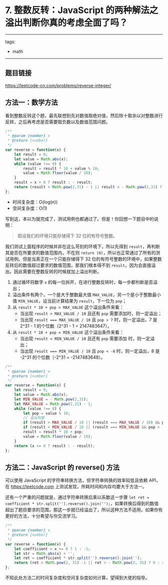 # 7. 整数反转：JavaScript 的两种解法之溢出判断你真的考虑全面了吗？

---
tags: 
  - math
---

## 题目链接

https://leetcode-cn.com/problems/reverse-integer/


## 方法一：数学方法

看到整数反转这个题，最先联想到先对数值取绝对值，然后除十取余以对整数进行反转，之后再考虑是否需要取负数以及数值范围问题。

```js
/**
 * @param {number} x
 * @return {number}
 */
var reverse = function(x) {
    let result = 0;
    let value = Math.abs(x);
    while (value !== 0) {
        result = result * 10 + value % 10;
        value = Math.floor(value / 10);
    }
    result = x > 0 ? result : - result;
    return (result > Math.pow(2,31) - 1 || result < - Math.pow(2,31) ? 0 : result);
};
```

- 时间复杂度：O(log(n))
- 空间复杂度：O(1)

写到这，本以为就完成了，测试用例也都通过了。但是！你回想一下题目中的说明：

> 假设我们的环境只能存储得下 32 位的有符号整数。

我们测试上面程序的时候并非在这么苛刻的环境下，所以先得到 `result`，再判断其是否在所要求的数值范围内，不在则 `return (0)`，所以也正常通过了所有的测试用例。但是当真正在一个只能存储得下 32 位的有符号整数的环境中，如果整数反转后的数值超过要求的数值范围，那我们根本得不到 `result`，因为会直接溢出。因此需要在整数反转的时候就加上溢出判断。

1. 通过循环将数字 `x` 的每一位拆开，在进行整数反转时，每一步都判断是否溢出；
2. 溢出条件有两个，一个是大于整数最大值 `MAX_VALUE`，另一个是小于整数最小值 `MIN_VALUE`，设当前计算结果为 `result`，下一位为 `pop`；
3. 从 `result * 10 + pop > MAX_VALUE` 这个溢出条件来看：
   - 当出现 `result > MAX_VALUE / 10` 且还有 `pop` 需要添加时，则一定溢出；
   - 当出现 `result === MAX_VALUE / 10` 且 `pop > 7` 时，则一定溢出，7 是 2^31 - 1 的个位数（2^31 - 1 = 2147483647）。
4. 从 `result * 10 + pop < MIN_VALUE` 这个溢出条件来看：
   - 当出现 `result < MIN_VALUE / 10` 且还有 `pop` 需要添加 时，则一定溢出；
   - 当出现 `result === MIN_VALUE / 10` 且 `pop < -8` 时，则一定溢出，8 是 -2^31 的个位数（-2^31 = -2147483648）。

```js
/**
 * @param {number} x
 * @return {number}
 */
var reverse = function(x) {
    let result = 0;
    let value = Math.abs(x);
    let MIN_VALUE = - Math.pow(2,31);
    let MAX_VALUE = Math.pow(2,31) - 1;
    while (value !== 0) {
        let pop = value % 10;
        // 溢出判断
        if (result > MAX_VALUE / 10 || (result === MAX_VALUE / 10) && pop > 7) return 0;
        if (result < MIN_VALUE / 10 || (result === MIN_VALUE && pop < -8)) return 0;
        result = result * 10 + pop;
        value = Math.floor(value / 10);
    }
    return (x >= 0 ? result : - result);
};
```


## 方法二：JavaScript 的 reverse() 方法

可以使用 JavaScript 的字符串转换方法，但字符串转换的效率较低且依赖 API，在 https://leetcode.com 上测试发现，所耗时间和内存均要大于方法一。

还有一个严重的问题就是，通过字符串转换后乘以系数这一步骤 `let ret = coefficient * str.split('').reverse().join('');`，如果转换后得到的数值超出了题目要求的范围，那这一步就已经溢出了，所以这种方法不适用。如果你有更好的方法，十分希望与你交流学习。

```js
/**
 * @param {number} x
 * @return {number}
 */
var reverse = function(x) {
    let coefficient = x >= 0 ? 1 : -1;
    let str = Math.abs(x) + '';
    let ret = coefficient * str.split('').reverse().join('');
    return (ret > Math.pow(2, 31) -1 || ret < - Math.pow(2, 31) ? 0 : ret);
};
```

不知此处方法二的时间复杂度和空间复杂度如何计算，望得到大佬的指导。
